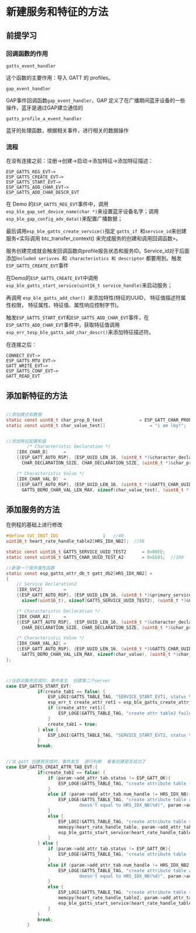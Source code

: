 # 新建服务和特征的方法

## 前提学习

### 回调函数的作用

```
gatts_event_handler 
```

这个函数的主要作用：导入 GATT 的 profiles。



```
gap_event_handler
```

GAP事件回调函数`gap_event_handler`，GAP 定义了在广播期间蓝牙设备的一些操作，蓝牙是通过GAP建立通信的



```
gatts_profile_a_event_handler 
```

蓝牙的处理函数，根据相关事件，进行相关的数据操作



### 流程

在没有连接之前：注册->创建->启动->添加特征->添加特征描述：

```
ESP_GATTS_REG_EVT—>
ESP_GATTS_CREATE_EVT—>
ESP_GATTS_START_EVT—>
ESP_GATTS_ADD_CHAR_EVT—>
ESP_GATTS_ADD_CHAR_DESCR_EVT
```

在 Demo 的`ESP_GATTS_REG_EVT`事件中，调用`esp_ble_gap_set_device_name(char *)`来设置蓝牙设备名字；调用`esp_ble_gap_config_adv_data()`来配置广播数据；

最后调用`esp_ble_gatts_create_service()`指定 `gatts_if `和` service_id `来创建服务<实际调用 btc_transfer_context() 来完成服务的创建和调用回调函数>。

服务创建完成就会触发回调函数向profile报告状态和服务ID。Service_id对于后面添加i`ncluded serivces `和` characteristics 和 descriptor` 都要用到。触发`ESP_GATTS_CREATE_EVT`事件

在Demo的`ESP_GATTS_CREATE_EVT`中调用`esp_ble_gatts_start_service(uint16_t service_handle)`来启动服务；

再调用 `esp_ble_gatts_add_char() `来添加特性(特征的UUID， 特征值描述符属性权限， 特征属性、特征值、属性响应控制字节)。

触发`ESP_GATTS_START_EVT`和`ESP_GATTS_ADD_CHAR_EVT`事件，在`ESP_GATTS_ADD_CHAR_EVT`事件中，获取特征值调用`esp_err_tesp_ble_gatts_add_char_descr()`来添加特征描述符。



在连接之后：

```
CONNECT_EVT—>
ESP_GATTS_MTU_EVT—>
GATT_WRITE_EVT—>
ESP_GATTS_CONF_EVT—>
GATT_READ_EVT
```



## 添加新特征的方法

```c

//添加模式和数据
static const uint8_t char_prop_D_test              = ESP_GATT_CHAR_PROP_BIT_WRITE | ESP_GATT_CHAR_PROP_BIT_READ;
static const uint8_t char_value_test[]                 = "i am lby!";


//添加特征配置和值
        /* Characteristic Declaration */
    [IDX_CHAR_D]      =
    {{ESP_GATT_AUTO_RSP}, {ESP_UUID_LEN_16, (uint8_t *)&character_declaration_uuid, ESP_GATT_PERM_READ,
      CHAR_DECLARATION_SIZE, CHAR_DECLARATION_SIZE, (uint8_t *)&char_prop_D_test}},

    /* Characteristic Value */
    [IDX_CHAR_VAL_D]  =
    {{ESP_GATT_AUTO_RSP}, {ESP_UUID_LEN_16, (uint8_t *)&GATTS_CHAR_UUID_TEST_D, ESP_GATT_PERM_READ | ESP_GATT_PERM_WRITE,
      GATTS_DEMO_CHAR_VAL_LEN_MAX, sizeof(char_value_test), (uint8_t *)char_value_test}},
```



## 添加服务的方法

在例程的基础上进行修改

```c
#define SVC_INST_ID1                 1   //40
uint16_t heart_rate_handle_table2[HRS_IDX_NB2];  //56

static const uint16_t GATTS_SERVICE_UUID_TEST2      = 0x00EE;
static const uint16_t GATTS_CHAR_UUID_TEST_A2       = 0xEE01;  //169

//新建一个服务属性函数
static const esp_gatts_attr_db_t gatt_db2[HRS_IDX_NB2] =
{
    // Service Declaration2
    [IDX_SVC2]        =
    {{ESP_GATT_AUTO_RSP}, {ESP_UUID_LEN_16, (uint8_t *)&primary_service_uuid, ESP_GATT_PERM_READ,
      sizeof(uint16_t), sizeof(GATTS_SERVICE_UUID_TEST2), (uint8_t *)&GATTS_SERVICE_UUID_TEST2}},

    /* Characteristic Declaration */
    [IDX_CHAR_A2]     =
    {{ESP_GATT_AUTO_RSP}, {ESP_UUID_LEN_16, (uint8_t *)&character_declaration_uuid, ESP_GATT_PERM_READ,
      CHAR_DECLARATION_SIZE, CHAR_DECLARATION_SIZE, (uint8_t *)&char_prop_read_write}},

    /* Characteristic Value */
    [IDX_CHAR_VAL_A2] =
    {{ESP_GATT_AUTO_RSP}, {ESP_UUID_LEN_16, (uint8_t *)&GATTS_CHAR_UUID_TEST_A2, ESP_GATT_PERM_READ | ESP_GATT_PERM_WRITE,
      GATTS_DEMO_CHAR_VAL_LEN_MAX, sizeof(char_value), (uint8_t *)char_value}}
};



//当启动服务完成时，事件发生  创建第二个server
case ESP_GATTS_START_EVT:
            if(create_tab1 == false) {
                ESP_LOGI(GATTS_TABLE_TAG, "SERVICE_START_EVT1, status %d, service_handle %d", param->start.status, param->start.service_handle);
                esp_err_t create_attr_ret1 = esp_ble_gatts_create_attr_tab(gatt_db2, gatts_if, HRS_IDX_NB2, SVC_INST_ID1);
                if (create_attr_ret1){
                    ESP_LOGE(GATTS_TABLE_TAG, "create attr table2 failed, error code = %x", create_attr_ret1);
                }
                create_tab1 = true;
            } else {
                ESP_LOGI(GATTS_TABLE_TAG, "SERVICE_START_EVT2, status %d, service_handle %d", param->start.status, param->start.service_handle);
            }
            break;


//当 gatt 创建表完成时，事件发生  进行判断  看看创建是否成功了
case ESP_GATTS_CREAT_ATTR_TAB_EVT:{
            if(create_tab1 == false) {
                if (param->add_attr_tab.status != ESP_GATT_OK){
                    ESP_LOGE(GATTS_TABLE_TAG, "create attribute table failed, error code=0x%x", param->add_attr_tab.status);
                }
                else if (param->add_attr_tab.num_handle != HRS_IDX_NB){
                    ESP_LOGE(GATTS_TABLE_TAG, "create attribute table abnormally, num_handle (%d) \
                            doesn't equal to HRS_IDX_NB(%d)", param->add_attr_tab.num_handle, HRS_IDX_NB);
                }
                else {
                    ESP_LOGI(GATTS_TABLE_TAG, "create attribute table successfully, the number handle = %d\n",param->add_attr_tab.num_handle);
                    memcpy(heart_rate_handle_table, param->add_attr_tab.handles, sizeof(heart_rate_handle_table));
                    esp_ble_gatts_start_service(heart_rate_handle_table[IDX_SVC]);
                }
            } else {
                if (param->add_attr_tab.status != ESP_GATT_OK){
                    ESP_LOGE(GATTS_TABLE_TAG, "create attribute table failed, error code=0x%x", param->add_attr_tab.status);
                }
                else if (param->add_attr_tab.num_handle != HRS_IDX_NB2){
                    ESP_LOGE(GATTS_TABLE_TAG, "create attribute table abnormally, num_handle (%d) \
                            doesn't equal to HRS_IDX_NB(%d)", param->add_attr_tab.num_handle, HRS_IDX_NB2);
                }
                else {
                    ESP_LOGI(GATTS_TABLE_TAG, "create attribute table successfully, the number handle = %d\n",param->add_attr_tab.num_handle);
                    memcpy(heart_rate_handle_table2, param->add_attr_tab.handles, sizeof(heart_rate_handle_table2));
                    esp_ble_gatts_start_service(heart_rate_handle_table2[IDX_SVC2]);
                }  
            }
            break;
        }
```

